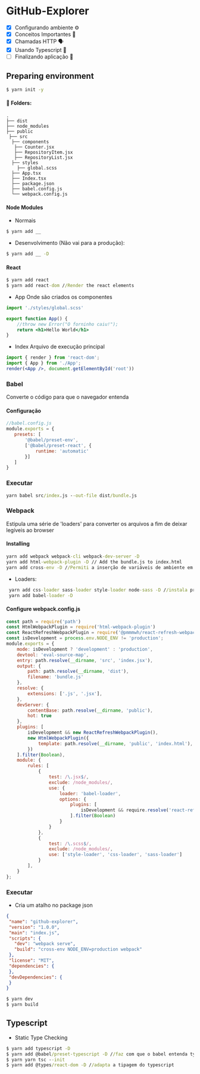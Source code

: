 # GitHub-Explorer

- [x] Configurando ambiente ⚙️
- [x] Conceitos Importantes 📘
- [x] Chamadas HTTP 🗣
- [x] Usando Typescript 📘
- [ ] Finalizando aplicação 🚚

## Preparing environment
```cmd
$ yarn init -y
```

#### 📂 Folders:   
    .    
    ├── dist             
    ├── node_modules                   
    ├── public                   
     ├── src
      ├── components
       ├── Counter.jsx
       ├── RepositoryItem.jsx
       ├── RepositoryList.jsx              
      ├── styles
        ├── global.scss                 
      ├── App.tsx
      ├── Index.tsx
      ├── package.json
      ├── babel.config.js
      └── webpack.config.js

#### Node Modules
* Normais
 ```cmd
$ yarn add __
```
* Desenvolvimento (Não vai para a produção):
```cmd
$ yarn add __ -D
```

#### React
```cmd
$ yarn add react
$ yarn add react-dom //Render the react elements
```
* App
Onde são criados os componentes

```jsx
import './styles/global.scss'

export function App() {
    //throw new Error("O forninho caiu!");
    return <h1>Hello World</h1>
}
```

* Index
Arquivo de execução principal

```jsx
import { render } from 'react-dom';
import { App } from './App';
render(<App />, document.getElementById('root'))
```

 ### Babel
 Converte o código para que o navegador entenda
 #### Configuração
 ```javascript
 //babel.config.js
 module.exports = {
    presets: [
        '@babel/preset-env',
        ['@babel/preset-react', {
            runtime: 'automatic'
        }]
    ]
 }
 ```
 ### Executar
 ```cmd
 yarn babel src/index.js --out-file dist/bundle.js
 ```
 
### Webpack
Estipula uma série de 'loaders' para converter os arquivos a fim de deixar legíveis ao browser
#### Installing
 ```cmd
 yarn add webpack webpack-cli webpack-dev-server -D
 yarn add html-webpack-plugin -D // Add the bundle.js to index.html
 yarn add cross-env -D //Permiti a inserção de variáveis de ambiente em qualquer sistema operacional
 ```
* Loaders:
```cmd
 yarn add css-loader sass-loader style-loader node-sass -D //instala pré processador de css para inserir novas funcionalidades .scss
 yarn add babel-loader -D
```
#### Configure webpack.config.js
```javascript
const path = require('path')
const HtmlWebpackPlugin = require('html-webpack-plugin')
const ReactRefreshWebpackPlugin = require('@pmmmwh/react-refresh-webpack-plugin');
const isDevelopment = process.env.NODE_ENV != 'production';
module.exports = {
    mode: isDevelopment ? 'development' : 'production',
    devtool: 'eval-source-map',
    entry: path.resolve(__dirname, 'src', 'index.jsx'),
    output: {
        path: path.resolve(__dirname, 'dist'),
        filename: 'bundle.js'
    },
    resolve: {
        extensions: ['.js', '.jsx'],
    },
    devServer: {
        contentBase: path.resolve(__dirname, 'public'),
        hot: true
    },
    plugins: [
        isDevelopment && new ReactRefreshWebpackPlugin(),
        new HtmlWebpackPlugin({
            template: path.resolve(__dirname, 'public', 'index.html'),
        })
    ].filter(Boolean),
    module: {
        rules: [
            {
                test: /\.jsx$/,
                exclude: /node_modules/,
                use: {
                    loader: 'babel-loader',
                    options: {
                        plugins: [
                            isDevelopment && require.resolve('react-refresh/babel'),
                        ].filter(Boolean)
                    }
                }
            },
            {
                test: /\.scss$/,
                exclude: /node_modules/,
                use: ['style-loader', 'css-loader', 'sass-loader']
            }
        ],
    }
};
```
### Executar
 * Cria um atalho no package json
 ```json
 {
  "name": "github-explorer",
  "version": "1.0.0",
  "main": "index.js",
  "scripts": {
    "dev": "webpack serve",
    "build": "cross-env NODE_ENV=production webpack"
  },
  "license": "MIT",
  "dependencies": {
  },
  "devDependencies": {
  }
}
```
 ```cmd
 $ yarn dev 
 $ yarn build
 ```
 ## Typescript
 * Static Type Checking
 ```cmd
 $ yarn add typescript -D  
 $ yarn add @babel/preset-typescript -D //faz com que o babel entenda typescript
 $ yarn yarn tsc --init
 $ yarn add @types/react-dom -D //adapta a tipagem do typescript
 ```

